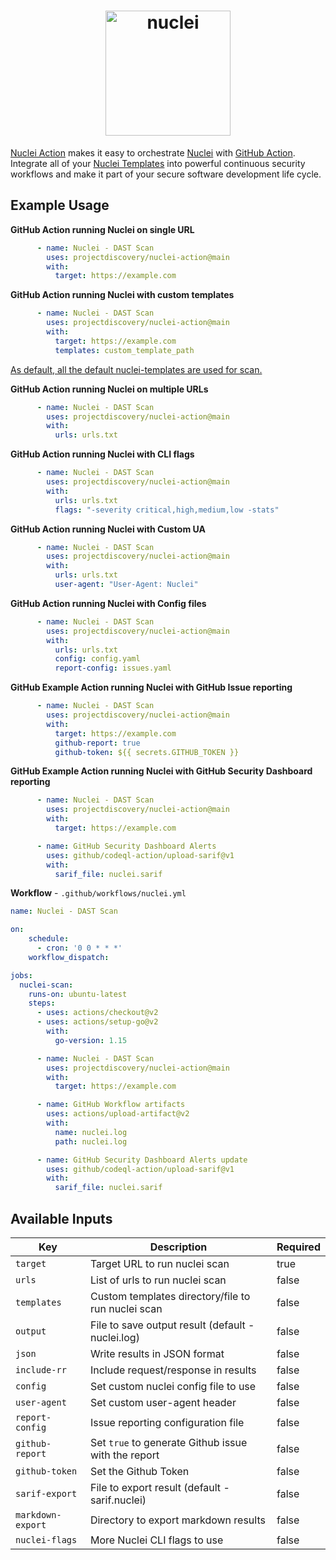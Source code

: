 <h1 align="center">
  <img src="https://github.com/projectdiscovery/nuclei/blob/master/static/nuclei-logo.png" alt="nuclei" width="200px"></a>
  <br>
</h1>

[Nuclei Action](https://github.com/projectdiscovery/nuclei-action) makes it easy to orchestrate [Nuclei](https://github.com/projectdiscovery/nuclei) with [GitHub Action](https://github.com/features/actions).
Integrate all of your [Nuclei Templates](https://github.com/projectdiscovery/nuclei-templates) into powerful continuous security workflows and make it part of your secure software development life cycle.



Example Usage
-----

**GitHub Action running Nuclei on single URL**

```yaml
      - name: Nuclei - DAST Scan
        uses: projectdiscovery/nuclei-action@main
        with:
          target: https://example.com
```

**GitHub Action running Nuclei with custom templates**

```yaml
      - name: Nuclei - DAST Scan
        uses: projectdiscovery/nuclei-action@main
        with:
          target: https://example.com
          templates: custom_template_path
```

<ins>As default, all the default [nuclei-templates](https://github.com/projectdiscovery/nuclei-templates) are used for scan.</ins>

**GitHub Action running Nuclei on multiple URLs**

```yaml
      - name: Nuclei - DAST Scan
        uses: projectdiscovery/nuclei-action@main
        with:
          urls: urls.txt
```

**GitHub Action running Nuclei with CLI flags**

```yaml
      - name: Nuclei - DAST Scan
        uses: projectdiscovery/nuclei-action@main
        with:
          urls: urls.txt
          flags: "-severity critical,high,medium,low -stats"
```

**GitHub Action running Nuclei with Custom UA**

```yaml
      - name: Nuclei - DAST Scan
        uses: projectdiscovery/nuclei-action@main
        with:
          urls: urls.txt
          user-agent: "User-Agent: Nuclei"
```

**GitHub Action running Nuclei with Config files**

```yaml
      - name: Nuclei - DAST Scan
        uses: projectdiscovery/nuclei-action@main
        with:
          urls: urls.txt
          config: config.yaml
          report-config: issues.yaml
```

**GitHub Example Action running Nuclei with GitHub Issue reporting**

```yaml
      - name: Nuclei - DAST Scan
        uses: projectdiscovery/nuclei-action@main
        with:
          target: https://example.com
          github-report: true
          github-token: ${{ secrets.GITHUB_TOKEN }}
```

**GitHub Example Action running Nuclei with GitHub Security Dashboard reporting**

```yaml
      - name: Nuclei - DAST Scan
        uses: projectdiscovery/nuclei-action@main
        with:
          target: https://example.com

      - name: GitHub Security Dashboard Alerts
        uses: github/codeql-action/upload-sarif@v1
        with:
          sarif_file: nuclei.sarif
```


**Workflow** - `.github/workflows/nuclei.yml`


```yaml
name: Nuclei - DAST Scan

on:
    schedule:
      - cron: '0 0 * * *'
    workflow_dispatch:

jobs:
  nuclei-scan:
    runs-on: ubuntu-latest
    steps:
      - uses: actions/checkout@v2
      - uses: actions/setup-go@v2
        with:
          go-version: 1.15

      - name: Nuclei - DAST Scan
        uses: projectdiscovery/nuclei-action@main
        with:
          target: https://example.com

      - name: GitHub Workflow artifacts
        uses: actions/upload-artifact@v2
        with:
          name: nuclei.log
          path: nuclei.log

      - name: GitHub Security Dashboard Alerts update
        uses: github/codeql-action/upload-sarif@v1
        with:
          sarif_file: nuclei.sarif
```

Available Inputs
------

| Key               | Description                                         | Required |
| ----------------- | --------------------------------------------------- | -------- |
| `target`          | Target URL to run nuclei scan                       | true     |
| `urls`            | List of urls to run nuclei scan                     | false    |
| `templates`       | Custom templates directory/file to run nuclei scan  | false    |
| `output`          | File to save output result (default - nuclei.log)   | false    |
| `json`            | Write results in JSON format                        | false    |
| `include-rr`      | Include request/response in results                 | false    |
| `config`          | Set custom nuclei config file to use                | false    |
| `user-agent`      | Set custom user-agent header                        | false    |
| `report-config`   | Issue reporting configuration file                  | false    |
| `github-report`   | Set `true` to generate Github issue with the report | false    |
| `github-token`    | Set the Github Token                                | false    |
| `sarif-export`    | File to export result (default - sarif.nuclei)      | false    |
| `markdown-export` | Directory to export markdown results                | false    |
| `nuclei-flags`    | More Nuclei CLI flags to use                        | false    |